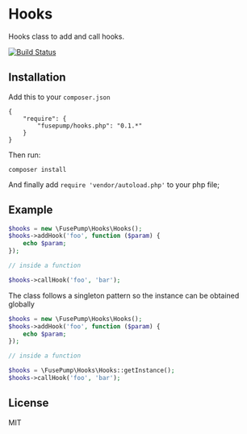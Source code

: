 # Hooks

Hooks class to add and call hooks.

[![Build Status](https://travis-ci.org/FusePump/hooks.php.png?branch=master)](https://travis-ci.org/FusePump/hooks.php)

## Installation

Add this to your `composer.json`

```
{
    "require": {
        "fusepump/hooks.php": "0.1.*"
    }
}
```

Then run:

    composer install

And finally add `require 'vendor/autoload.php'` to your php file;

## Example

```php
$hooks = new \FusePump\Hooks\Hooks();
$hooks->addHook('foo', function ($param) {
    echo $param;
});

// inside a function

$hooks->callHook('foo', 'bar');
```

The class follows a singleton pattern so the instance can be obtained globally

```php
$hooks = new \FusePump\Hooks\Hooks();
$hooks->addHook('foo', function ($param) {
    echo $param;
});

// inside a function

$hooks = \FusePump\Hooks\Hooks::getInstance();
$hooks->callHook('foo', 'bar');
```

## License

MIT
